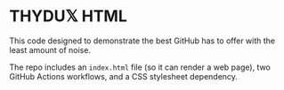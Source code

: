 # THYDU𝕏 HTML
This code designed to demonstrate the best GitHub has to offer with the least amount of noise.

The repo includes an `index.html` file (so it can render a web page), two GitHub Actions workflows, and a CSS stylesheet dependency.
